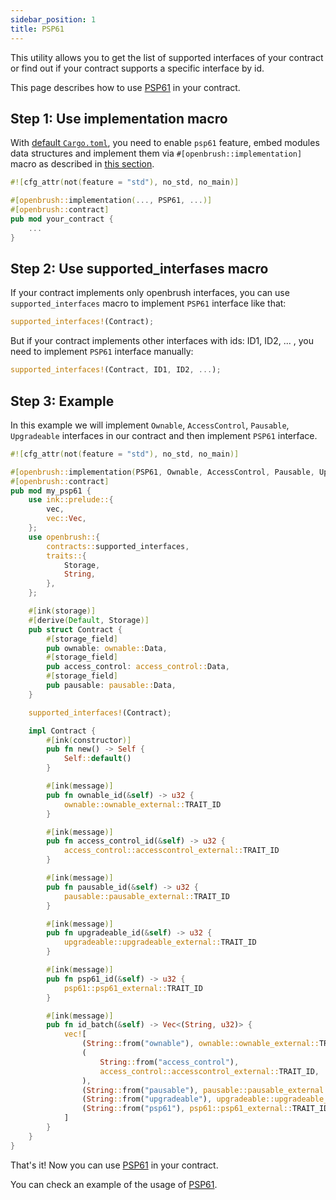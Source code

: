 ```yaml
---
sidebar_position: 1
title: PSP61
---
```


This utility allows you to get the list of supported interfaces of your contract or find out if your contract supports a specific interface by id.

This page describes how to use [PSP61](/) in your contract.

## Step 1: Use implementation macro

With [default `Cargo.toml`](../../overview.md/#the-default-toml-of-your-project-with-openbrush),
you need to enable `psp61` feature, embed modules data structures and implement them via `#[openbrush::implementation]` macro
as described in [this section](../../overview.md/#reuse-implementation-of-traits-from-openbrush).

```rust
#![cfg_attr(not(feature = "std"), no_std, no_main)]

#[openbrush::implementation(..., PSP61, ...)]
#[openbrush::contract]
pub mod your_contract {
    ...
}
```

## Step 2: Use supported_interfases macro
If your contract implements only openbrush interfaces, you can use `supported_interfaces` macro to implement `PSP61` interface like that:
```rust
supported_interfaces!(Contract);
```
But if your contract implements other interfaces with ids: ID1, ID2, ... , you need to implement `PSP61` interface manually:
```rust
supported_interfaces!(Contract, ID1, ID2, ...);
```

## Step 3: Example
In this example we will implement `Ownable`, `AccessControl`, `Pausable`, `Upgradeable` interfaces in our contract and then implement `PSP61` interface. 
```rust
#![cfg_attr(not(feature = "std"), no_std, no_main)]

#[openbrush::implementation(PSP61, Ownable, AccessControl, Pausable, Upgradeable)]
#[openbrush::contract]
pub mod my_psp61 {
    use ink::prelude::{
        vec,
        vec::Vec,
    };
    use openbrush::{
        contracts::supported_interfaces,
        traits::{
            Storage,
            String,
        },
    };

    #[ink(storage)]
    #[derive(Default, Storage)]
    pub struct Contract {
        #[storage_field]
        pub ownable: ownable::Data,
        #[storage_field]
        pub access_control: access_control::Data,
        #[storage_field]
        pub pausable: pausable::Data,
    }

    supported_interfaces!(Contract);

    impl Contract {
        #[ink(constructor)]
        pub fn new() -> Self {
            Self::default()
        }

        #[ink(message)]
        pub fn ownable_id(&self) -> u32 {
            ownable::ownable_external::TRAIT_ID
        }

        #[ink(message)]
        pub fn access_control_id(&self) -> u32 {
            access_control::accesscontrol_external::TRAIT_ID
        }

        #[ink(message)]
        pub fn pausable_id(&self) -> u32 {
            pausable::pausable_external::TRAIT_ID
        }

        #[ink(message)]
        pub fn upgradeable_id(&self) -> u32 {
            upgradeable::upgradeable_external::TRAIT_ID
        }

        #[ink(message)]
        pub fn psp61_id(&self) -> u32 {
            psp61::psp61_external::TRAIT_ID
        }

        #[ink(message)]
        pub fn id_batch(&self) -> Vec<(String, u32)> {
            vec![
                (String::from("ownable"), ownable::ownable_external::TRAIT_ID),
                (
                    String::from("access_control"),
                    access_control::accesscontrol_external::TRAIT_ID,
                ),
                (String::from("pausable"), pausable::pausable_external::TRAIT_ID),
                (String::from("upgradeable"), upgradeable::upgradeable_external::TRAIT_ID),
                (String::from("psp61"), psp61::psp61_external::TRAIT_ID),
            ]
        }
    }
}
```

That's it! Now you can use [PSP61](/) in your contract.

You can check an example of the usage of [PSP61](https://github.com/Brushfam/openbrush-contracts/tree/main/contracts/src/utils/psp61).